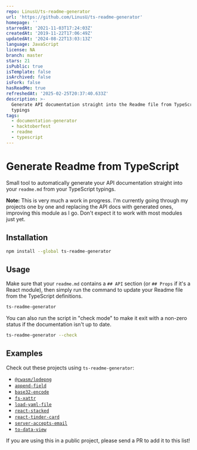 ```yaml
---
repo: LinusU/ts-readme-generator
url: 'https://github.com/LinusU/ts-readme-generator'
homepage: ''
starredAt: '2021-11-03T17:24:03Z'
createdAt: '2019-11-22T17:06:49Z'
updatedAt: '2024-08-22T13:03:13Z'
language: JavaScript
license: NA
branch: master
stars: 21
isPublic: true
isTemplate: false
isArchived: false
isFork: false
hasReadMe: true
refreshedAt: '2025-02-25T20:37:40.633Z'
description: >-
  Generate API documentation straight into the Readme file from TypeScript
  typings
tags:
  - documentation-generator
  - hacktoberfest
  - readme
  - typescript
---
```


# Generate Readme from TypeScript

Small tool to automatically generate your API documentation straight into your `readme.md` from your TypeScript typings.

**Note:** This is very much a work in progress. I'm currently going through my projects one by one and replacing the API docs with generated ones, improving this module as I go. Don't expect it to work with most modules just yet.

## Installation

```sh
npm install --global ts-readme-generator
```

## Usage

Make sure that your `readme.md` contains a `## API` section (or `## Props` if it's a React module), then simply run the command to update your Readme file from the TypeScript definitions.

```sh
ts-readme-generator
```

You can also run the script in "check mode" to make it exit with a non-zero status if the documentation isn't up to date.

```sh
ts-readme-generator --check
```

## Examples

Check out these projects using `ts-readme-generator`:

- [`@cwasm/lodepng`](https://github.com/LinusU/cwasm-lodepng)
- [`append-field`](https://github.com/LinusU/node-append-field)
- [`base32-encode`](https://github.com/LinusU/base32-encode)
- [`fs-xattr`](https://github.com/LinusU/fs-xattr)
- [`load-yaml-file`](https://github.com/LinusU/load-yaml-file)
- [`react-stacked`](https://github.com/LinusU/react-stacked)
- [`react-tinder-card`](https://github.com/3DJakob/react-tinder-card)
- [`server-accepts-email`](https://github.com/LinusU/server-accepts-email)
- [`to-data-view`](https://github.com/LinusU/to-data-view)

If you are using this in a public project, please send a PR to add it to this list!
